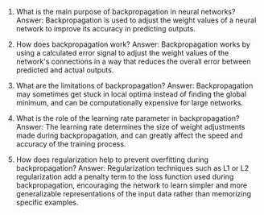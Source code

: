 1. What is the main purpose of backpropagation in neural networks? 
Answer: Backpropagation is used to adjust the weight values of a neural network to improve its accuracy in predicting outputs.

2. How does backpropagation work? 
Answer: Backpropagation works by using a calculated error signal to adjust the weight values of the network's connections in a way that reduces the overall error between predicted and actual outputs.

3. What are the limitations of backpropagation? 
Answer: Backpropagation may sometimes get stuck in local optima instead of finding the global minimum, and can be computationally expensive for large networks.

4. What is the role of the learning rate parameter in backpropagation? 
Answer: The learning rate determines the size of weight adjustments made during backpropagation, and can greatly affect the speed and accuracy of the training process.

5. How does regularization help to prevent overfitting during backpropagation? 
Answer: Regularization techniques such as L1 or L2 regularization add a penalty term to the loss function used during backpropagation, encouraging the network to learn simpler and more generalizable representations of the input data rather than memorizing specific examples.